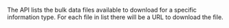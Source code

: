 The API lists the bulk data files available to download for a specific information type. For each file in list there will be a URL to download the file.